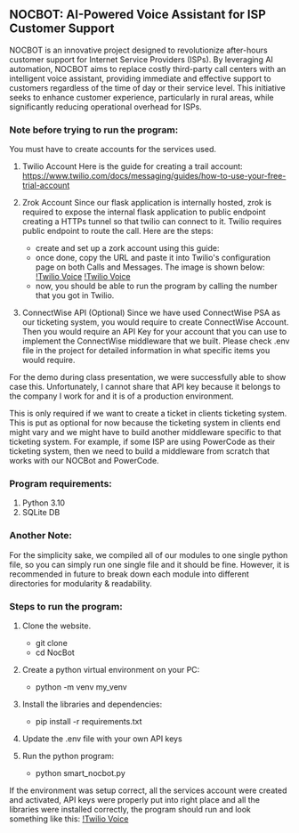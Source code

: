 ## NOCBOT: AI-Powered Voice Assistant for ISP Customer Support
NOCBOT is an innovative project designed to revolutionize after-hours customer support for Internet Service Providers (ISPs). By leveraging AI automation, NOCBOT aims to replace costly third-party call centers with an intelligent voice assistant, providing immediate and effective support to customers regardless of the time of day or their service level. This initiative seeks to enhance customer experience, particularly in rural areas, while significantly reducing operational overhead for ISPs.

### Note before trying to run the program:
You must have to create accounts for the services used.
1. Twilio Account
Here is the guide for creating a trail account: https://www.twilio.com/docs/messaging/guides/how-to-use-your-free-trial-account

2. Zrok Account
Since our flask application is internally hosted, zrok is required to expose the internal flask application to public endpoint creating a HTTPs tunnel so that twilio can connect to it. Twilio requires public endpoint to route the call. Here are the steps:
    - create and set up a zork account using this guide:
    - once done, copy the URL and paste it into Twilio's configuration page on both Calls and Messages. The image is shown below:
    [!Twilio Voice](images/voice_service.png)
    [!Twilio Voice](images/messaging_service.png)
    - now, you should be able to run the program by calling the number that you got in Twilio. 

3. ConnectWise API (Optional)
Since we have used ConnectWise PSA as our ticketing system, you would require to create ConnectWise Account. Then you would require an API Key for your account that you can use to implement the ConnectWise middleware that we built. Please check .env file in the project for detailed information in what specific items you would require.

For the demo during class presentation, we were successfully able to show case this. Unfortunately, I cannot share that API key because it belongs to the company I work for and it is of a production environment. 

This is only required if we want to create a ticket in clients ticketing system. This is put as optional for now because the ticketing system in clients end might vary and we might have to build another middleware specific to that ticketing system. For example, if some ISP are using PowerCode as their ticketing system, then we need to build a middleware from scratch that works with our NOCBot and PowerCode.

### Program requirements:
1. Python 3.10
2. SQLite DB


### Another Note:
For the simplicity sake, we compiled all of our modules to one single python file, so you can simply run one single file and it should be fine. However, it is recommended in future to break down each module into different directories for modularity & readability.

### Steps to run the program:
1. Clone the website.
    - git clone 
    - cd NocBot

2. Create a python virtual environment on your PC:
    - python -m venv my_venv

3. Install the libraries and dependencies:
    - pip install -r requirements.txt

4. Update the .env file with your own API keys

5. Run the python program:
    - python smart_nocbot.py


If the environment was setup correct, all the services account were created and activated, API keys were properly put into right place and all the libraries were installed correctly, the program should run and look something like this:
[!Twilio Voice](images/program_execution.png)

